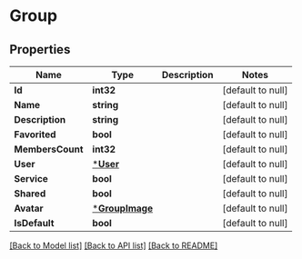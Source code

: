 # Group

## Properties
Name | Type | Description | Notes
------------ | ------------- | ------------- | -------------
**Id** | **int32** |  | [default to null]
**Name** | **string** |  | [default to null]
**Description** | **string** |  | [default to null]
**Favorited** | **bool** |  | [default to null]
**MembersCount** | **int32** |  | [default to null]
**User** | [***User**](User.md) |  | [default to null]
**Service** | **bool** |  | [default to null]
**Shared** | **bool** |  | [default to null]
**Avatar** | [***GroupImage**](GroupImage.md) |  | [default to null]
**IsDefault** | **bool** |  | [default to null]

[[Back to Model list]](../README.md#documentation-for-models) [[Back to API list]](../README.md#documentation-for-api-endpoints) [[Back to README]](../README.md)


